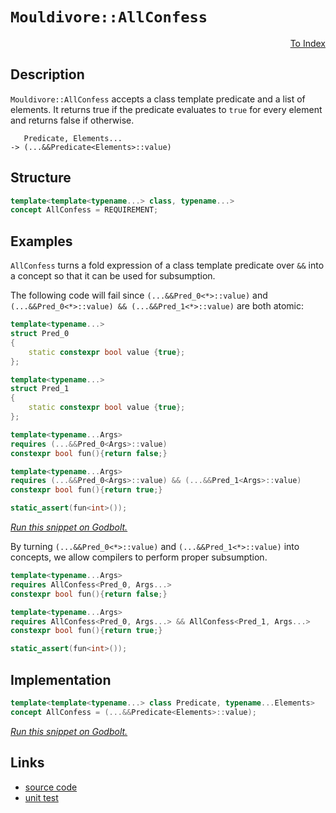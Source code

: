 <!-- Copyright 2024 Feng Mofan
SPDX-License-Identifier: Apache-2.0 -->

# `Mouldivore::AllConfess`

<p style='text-align: right;'><a href="../../../index.md#conceptualizations">To Index</a></p>

## Description

`Mouldivore::AllConfess` accepts a class template predicate and a list of elements.
It returns true if the predicate evaluates to `true` for every element and returns false if otherwise.

<pre><code>   Predicate, Elements...
-> (...&&Predicate&lt;Elements&gt;::value)</code></pre>

## Structure

```C++
template<template<typename...> class, typename...>
concept AllConfess = REQUIREMENT;
```

## Examples

`AllConfess` turns a fold expression of a class template predicate over `&&` into a concept so that it can be used for subsumption.

The following code will fail since `(...&&Pred_0<*>::value)` and `(...&&Pred_0<*>::value) && (...&&Pred_1<*>::value)` are both atomic:

```C++
template<typename...>
struct Pred_0
{
    static constexpr bool value {true};
};

template<typename...>
struct Pred_1
{
    static constexpr bool value {true};
};

template<typename...Args>
requires (...&&Pred_0<Args>::value)
constexpr bool fun(){return false;}

template<typename...Args>
requires (...&&Pred_0<Args>::value) && (...&&Pred_1<Args>::value)
constexpr bool fun(){return true;}

static_assert(fun<int>());
```

[*Run this snippet on Godbolt.*](https://godbolt.org/#z:OYLghAFBqd5QCxAYwPYBMCmBRdBLAF1QCcAaPECAMzwBtMA7AQwFtMQByARg9KtQYEAysib0QXACx8BBAKoBnTAAUAHpwAMvAFYTStJg1DIApACYAQuYukl9ZATwDKjdAGFUtAK4sGIMwDspK4AMngMmAByPgBGmMT%2BXKQADqgKhE4MHt6%2BeqnpjgJhEdEscQlJdpgOmUIETMQE2T5%2BgbaY9oUMdQ0ExVGx8Ym29Y3NuZWjfeEDZUNcAJS2qF7EyOwcBJgsyQZbJgDMbgQAnsmMrJgAdDeH2CYaAIIKBMReDgDUysSY6AD6GgejxMASsTw%2BEI%2BLyYjmQHzQDBemFUyWIHxiqE8HwAbmIvJgPiCLK98SCACKHMHAgIUg5UoFbHZ7TCHY5nC5sG5XO5Al5vT7fX5/LhAolAyFQ%2Bqw%2BECJEotEYrG47wEokklk0ymizV00VPRm7GEso6nc7MTk3R7EYAKHlPH4ARy8eB%2BCg%2BEC55gAbN7Bf9AUcrTa7iAQMr8QsgQi5aj0ZjaB8qF4GBBI6CfgRVgxE2IlFrNU8GdtDfsTezzddLdbbQd7vbME6XZg3R7bmYfe2/QDWUGa9hQ%2BHMAtCe3ve7PaPOz9/iLA9WQ2G8UOo7KtvK41ikym0xYM1mPur8xTC09obC/kwFEpGtRk6zwgQ7qnI3SOEtaJwAKy8PwcLSkVBODcaxrChFY1lVMwDh4UgCE0N8lgAaxAT8vSuAAOL0pE/AIvUkABOA5cKg/ROEkXgWAkDQNFIX9/0AjheAUEAaLgv831IOBYBgRAQBWAhki8AhyEoNAdjoeJIkuThVEwgBaPCPmAZA4SkK4zF4X5CBIPB0D0fhBBEMR2CkGRBEUFR1HY0hdCSAB3YgmGSTgeHfL8f3ggDOAAeSEwSCA%2BVAqA%2BWSvQUyQlJUj41LMd0PHE%2Bg0XMaCFl4NitCWCAkDE5IJLICgIByvKQGAKQzD4OgtmIZiIBiTyYnCBoThc3gGuYYgTm8mJtGqNiYLEthBG8hhaGa6ysBiLxgDcMRaGY7heCwFhDGAcRxqbGpsWbTzkWqISNhgh8Ok82g8BiRyOo8LBPNePBKIW0gtuIDElDJbYVtOox4KWKgDBtAA1PBMDs7yzRaszhFEcRTIM%2BQlDUTzbP0FaUBAyx9DO5jICWVBki6ea5JedBDjJUxLGsMx6Ke4hdO27H2k6TIXAYdxPBaPRQhmUpyjyNIMgEcY/CSfJ%2BYYfpufmBnetqKZBb0KoagEHpGnFwYKhGXo5cmXpVbmColgUcD1gkNyOG/WjPIYkL5MU5TVMkdT3VwbSkqgxY0u%2BpYEEwJgsASVNSGQyQDiuQiAkkDRJDMSQvWo1D8NIjhyNISjoKuLCvXQ/D0K4L1P0kLhP0Ir0LeshimJY2Dvs4nisr4vyhJEwrUASyTpI4BoWGxAI5KYeEDCMaL8KuLgrn/LSiBpvSklhozoekWGLIR6zdHKhynJa03zbo3gGN8gShMC4LO%2B73v%2B5WoeR7HuKW9yxKRwOMxUqr9jMuy2%2B8qborEpAE%2Be%2BQAepV8JcBojQWgVUap1Wsm1Jq4MYEdS6j1Bw4MBqMAIMNUankJpTRmrQOa4MlofQ2P%2BfAPxNrbWsrtZA%2B1wZHQ/NZU650mpXWIWlGm90YJPRepgN6y0jCfVAK/Pgf0FCA2BqDRg4NZ5QxMgvWQS8rL/lXsjL6ZMrDo0YVjAOuN8acEJgQYmBxSZowsJTXe1NaZaINh0aWzgICuC1sEFmusebCz5l0RxIsuguMlgrLoysmhswmFLRW3Qpg%2BPVtCMYQShYaxVlzNWJtlirGNosRO29LacA%2BH/M%2BACL5cGHqPDQTt8CTwfu7F%2BGUvY%2Bz9pQU2ydU7D0jgEIuAQAgHCjjHAupd6KcArqxauXFeL8X8l/D%2BiUpJsE4J3RSLAFDYjhNiApVxmQvE0qUnS08IZz1kRDBRiMQAHFIOvZyC0t4eTLj5BuAUgrZOICwWZ8zFnLNWQFCA8U77xAfgcZ%2B6UOJ12/vEMZrcEgLOSMkP4Sz8J/FeRee5eEKrgPiJA%2BqjUOpwLRZ1bqvUUEt0GugkaY0SGYEmtNWa80YKEP4aw0gpDpZbXmuPVQe0ti0MEMdBhZ0LonBYTddh4MuFpB4e9fh4RBEZWEUwAGQMQZgwetI4yEg5HmXhoonQhyVHGBMRjGIViAJ40yPNAA9ETVG5NLBmIAhYrAeq/FM3sSzRxnMSiJLcQUTInj3GZAifLGxoSAmOLtUrcJCS9by1ljE8NOtQ2uINkbEy5yem7yyTMiKcyFk4heUaF4JSXblN%2BZ7Ug3tfZDADvQhp/hh4HAOJ%2BT8kcQEaGrbhdCSavKMVsJXP5CwkIgGDiPA46F85QTrV6KCuFE4HAub09tXbTYaVbeXSpCFHrIqZpIIAA%3D)

By turning `(...&&Pred_0<*>::value)` and `(...&&Pred_1<*>::value)` into concepts, we allow compilers to perform proper subsumption.

```C++
template<typename...Args>
requires AllConfess<Pred_0, Args...>
constexpr bool fun(){return false;}

template<typename...Args>
requires AllConfess<Pred_0, Args...> && AllConfess<Pred_1, Args...>
constexpr bool fun(){return true;}

static_assert(fun<int>());
```

## Implementation

```C++
template<template<typename...> class Predicate, typename...Elements>
concept AllConfess = (...&&Predicate<Elements>::value);
```

[*Run this snippet on Godbolt.*](https://godbolt.org/#z:OYLghAFBqd5QCxAYwPYBMCmBRdBLAF1QCcAaPECAMzwBtMA7AQwFtMQByARg9KtQYEAysib0QXACx8BBAKoBnTAAUAHpwAMvAFYTStJg1DIApACYAQuYukl9ZATwDKjdAGFUtAK4sGISQBspK4AMngMmAByPgBGmMQgZqQADqgKhE4MHt6%2B/kGp6Y4CYRHRLHEJSXaYDplCBEzEBNk%2BfoG2mPZFDPWNBCVRsfGJtg1NLbntCmP94YPlw2YAlLaoXsTI7BwEmCzJBjsmAMxuO3sHmMenAJ7JjKyYAHTPx9gA1MgGCgpvysSY%2BFEO1IbwIt3ubGej2w9DYggUrxMGgAgmgGJtkgQ3sjaLQPAwqJhvm9jgARN4QKHmALUv4AvBAy4nGG7RgEBFHbAgEAANzEXkwS2OVhRSORAHoAFTSmWyuXisVSmVvAAqRPZb1lCpRSrleul2uRYrO%2ByYhxOYLuzEhL05YumxC8Dl%2B/3QAH0NGKTAB2EXIt4Bt7TM0Mj4CaaYVTJYhvGKoTxvPneTAk30ER2Xb2k4VerM50Uok0XK6WiFPW3Ye3pp1Yunuri5v2BoMNRzIMMMCNRmNxhNJgWpizVzPZo5%2Bn2j8eF3am803K0PKHI4jADmVlH/ACOXjw/x%2BOLxAkJ3yudY9IOXq6pdpRaK70dj8dobyoXgYECFvv%2BBHWDBfYiUHM8wLZEizNJl5zLJcVzXMUtx3PdsVxfFjw5Nwzw0C8YOvd5qWpJDDwJIk0LPLgsKvCsxTvHZu0fBNX3fT8LG/X9QQzIDsxA4M2zdJhvniAhqDfK5wgIV4PyFMcxQ4FZaE4ABWXg/A4LRSFQTg3GsawgzWDYU3MI4eFIAhNBklYAGsQHkyRHg0SQuG9I4NHkjQzACAIzAADk8/ROEkXgWAkDRMOU1T1I4XgFBATCTJUmTSDgWAYEQEA1gIZIvAIchKDQPY6HiSIHk4VRPICABaAJJDeYBkHbKRHjMXh6SIYg8HQPR%2BEEEQxHYKQZEERQVHUOLSF0MiAHdiCYZJOB4WSFKU0y1M4AB5TKMqxVAqDeErysq6rareeqzApDw8voGMDK4JZeFirQVggJBcuSfKyAoCBntekBgCkJIaFoHZiCiiAYiWmJwkaa5Zt4cHmGIa4VpibQaliozcrhAgVoYWgoZGrAYi8YA3DEWgou4XgsBYQxgHEPHdxRvAeSJJbIxqTKtiM0TOiW2g8BiKb4Y8LAlvTPBAvJ0gmeIOMlFJXZqd5oxTJWKgDFXAA1PBMHGlarWh/rhFEcQ%2Bs6%2BQlDUJaxv0amUC0yx9D5qLIBWVBMUyMmyumdAyVMSxrDMMKpdarAnY/DoukyFwGHcTxWj0UI5jKCo9AKDIBAmPwyNT7oBiT4YyOqWoBF6cZY9yAvOgZ4uZlzoYEgLmYM70YMmlrhZ65WBRdM2CR5o4RTSFC3hwp20qKqqmq6psk6IFwQgSBJMxDJu4zlZWBBMCYLAEjDyzJCOR4AE4jm9SQ7LMQJgvkgJD98jh/NIQLDMeAIuACTzD88t/rK4eTj6CIey0Iq2GiqvOKD1kqPVSutTK2UPqoHOgVIqHBGgsB5N6MqTAPgGCMEdQ%2BjwuC2SavgFqbUOqyG6sbaQptBoWxGroJIk1prQz7gPQB4U1rpUym8LabxUHoMwdg6meCCG2VOggl6F1F5HGWLdZWCUnoSNenAz6F0QD8IwZ8amXBD5cEwv9QGwNQYjVhpDfWpj4aI2Rg4fW6M2RYxxktfGhNia4jJkZSmCstiqXwP8WoTMyaqVZsgdm%2BsuZyRGrzfmkMhbeNuq1cWRkpYy0wHLKmRhFagHAXwNWChNba11owfWptKG9WobIWhw1VIMOtkrX2Vh7ZRNDi7N24ZOCewIN7I4pJ6n%2B0DvEYOzNnbhyrn4CArgm5kQTqUOuKc0hpyyGXTOKR5k50TrMiuEdq59EmSMouPQa7rPbs3RuSyTl9Dbsna6qx1g92uREthS0R4aMEVo3BOjREaApHPFq0jrpyPAevTe29KB9wfk/fBdlvR/29I5SQF9KpkXYZwSKoC7rxUSilNKG0VFKIuoVNgnBUH7RYAoHk7YeQfIuNMYh89g7kK6kbMpBtKmWxAEcUgTCZrk1YYtEaHCYGbW2sSqqpLyWJipeBaY4jEGXSXkcFe6KHqKNlbi2VvJkDJGSG6Slh83TUoILxYgLBKp8DoIYygxjVIWNxkZG1ViUa2IQRjBxuMfGYAJkTEm7iKbywyXE0gviGYBJZqoNmOwwmCG5pEvmAtrixJFgk/WyS0ipL9TTcIWT7o5KYBrLWOs9YSxKUyiQ5SBrmyqTodltTjB2xsE0%2BALTuhk3FF7W2ftLAB2HkHNqQyw6F26FHGOORlnTPmFclZhRMi7OzpkS5%2Bc9ndBLs0M5mzRnLvnfXUYOzV3btbkcq5ndu69V5YPJ5nA%2BHGpJWSilkqdjStniQheV1FVr1IBvLewww4RPBYkfBRwjjyRcvZYKAHvTvzPfylFICYpvr3vJI%2B8lPJuUPpIQ%2BjkT5cA5REo4fKwrQaVX3RqkH8PAMI5LeI6RnCSCAA%3D%3D)

## Links

- [source code](../../../../conceptrodon/mouldivore/concepts/all_confess.hpp)
- [unit test](../../../../tests/unit/concepts/mouldivore/all_confess.test.hpp)
